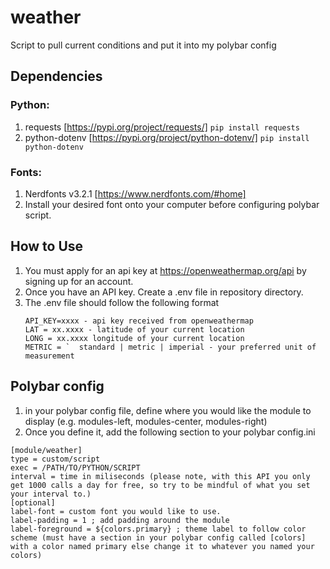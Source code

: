 # weather
Script to pull current conditions and put it into my polybar config

## Dependencies
### Python:
1. requests [https://pypi.org/project/requests/]
  `pip install requests`
2. python-dotenv [https://pypi.org/project/python-dotenv/]
  `pip install python-dotenv`
### Fonts:
1. Nerdfonts v3.2.1 [https://www.nerdfonts.com/#home]
2. Install your desired font onto your computer before configuring polybar script.

## How to Use
1. You must apply for an api key at https://openweathermap.org/api by signing up for an account.
2. Once you have an API key. Create a .env file in repository directory.
3. The .env file should follow the following format
     ```
     API_KEY=xxxx - api key received from openweathermap
     LAT = xx.xxxx - latitude of your current location
     LONG = xx.xxxx longitude of your current location
     METRIC = `  standard | metric | imperial - your preferred unit of measurement
     ```
## Polybar config
1. in your polybar config file, define where you would like the module to display (e.g. modules-left, modules-center, modules-right)
2. Once you define it, add the following section to your polybar config.ini
 ```
[module/weather]
type = custom/script
exec = /PATH/TO/PYTHON/SCRIPT
interval = time in miliseconds (please note, with this API you only get 1000 calls a day for free, so try to be mindful of what you set your interval to.)
[optional]
label-font = custom font you would like to use.
label-padding = 1 ; add padding around the module
label-foreground = ${colors.primary} ; theme label to follow color scheme (must have a section in your polybar config called [colors] with a color named primary else change it to whatever you named your colors)
```
